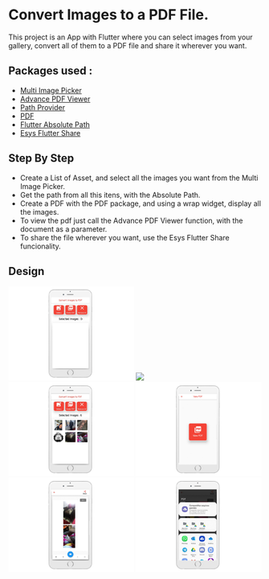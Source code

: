# Convert Images to a PDF File.

This project is an App with Flutter where you can select images from your gallery, convert all of them
to a PDF file and share it wherever you want.

## Packages used :

- [Multi Image Picker](https://pub.dev/packages/multi_image_picker)
- [Advance PDF Viewer](https://pub.dev/packages/advance_pdf_viewer)
- [Path Provider](https://pub.dev/packages/path_provider)
- [PDF](https://pub.dev/packages/pdf)
- [Flutter Absolute Path](https://pub.dev/packages/flutter_absolute_path)
- [Esys Flutter Share](https://pub.dev/packages/esys_flutter_share)

## Step By Step

- Create a List of Asset, and select all the images you want from the Multi Image Picker.
- Get the path from all this itens, with the Absolute Path.
- Create a PDF with the PDF package, and using a wrap widget, display all the images.
- To view the pdf just call the Advance PDF Viewer function, with the document as a parameter.
- To share the file wherever you want, use the Esys Flutter Share funcionality.

## Design

<img src='lib/github/firstmock.png' heigth='300' width='250'> <img src='lib/github/secondemock.png' heigth='300' width='250'> 
<img src='lib/github/thirdmock.png' heigth='300' width='250'> <img src='lib/github/fourthmock.png' heigth='300' width='250'> 
<img src='lib/github/fifthmock.png' heigth='300' width='250'> <img src='lib/github/sixthmock.png' heigth='300' width='250'>

